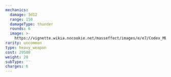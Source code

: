 ```yaml
---
mechanics:
  damage: 3d12
  range: 150
  damageType: thunder
  rounds: 6
  image: >-
    https://vignette.wikia.nocookie.net/masseffect/images/e/e7/Codex_ME2_-_Missile_Launcher.png/revision/latest/scale-to-width-down/200?cb=20140823053914
rarity: uncommon
type: heavy_weapon
cost: 29500
weight: 20
subType: ''
charges: 6
---
```

